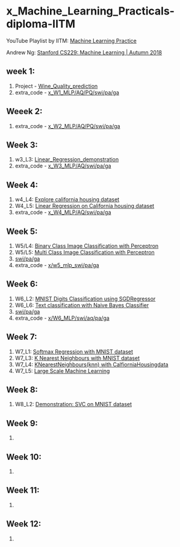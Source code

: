 # x_Machine_Learning_Practicals-diploma-IITM

YouTube Playlist by IITM: [Machine Learning Practice](https://www.youtube.com/playlist?list=PLZ2ps__7DhBb3ovNQam2c_WcGeiW9OhQo)

Andrew Ng: [Stanford CS229: Machine Learning | Autumn 2018](https://www.youtube.com/playlist?list=PLoROMvodv4rMiGQp3WXShtMGgzqpfVfbU)

## week 1:
1. Project - [Wine_Quality_prediction](https://www.kaggle.com/code/shailx/wine-quality-prediction-end-to-end-ml-projects/edit)
2. extra_code - [x_W1_MLP/AQ/PQ/swi/pa/ga](https://www.kaggle.com/shailx/x-w1-mlp-aq-pq-swi-pa-ga/edit)

## Weeek 2:

1. extra_code -  [x_W2_MLP/AQ/PQ/swi/pa/ga](https://www.kaggle.com/shailx/x-w2-mlp-aq-pq-swi-pa-ga/edit)



## Week 3:

1. w3_L3: [Linear_Regression_demonstration](https://www.kaggle.com/code/shailx/linear-regression-1/edit/run/96091208)
2. extra_code - [x_W3_MLP/AQ/swi/pa/ga](https://www.kaggle.com/shailx/x-w3-mlp-aq-swi-pa-ga/edit)




## Week 4:

1. w4_L4: [Explore california housing dataset](https://www.kaggle.com/shailx/exploring-california-housing-dataset/edit)
2. W4_L5: [Linear Regression on California housing dataset](https://www.kaggle.com/shailx/linear-regression-on-california-housing-dataset/edit)
3. extra_code - [x_W4_MLP/AQ/swi/pa/ga](https://www.kaggle.com/shailx/x-w4-mlp-aq-swi-pa-ga/edit)




## Week 5:

1. W5/L4: [Binary Class Image Classification with Perceptron](https://www.kaggle.com/shailx/binary-class-image-classification-with-perceptron/edit)
2. W5/L5: [Multi Class Image Classification with Perceptron](https://www.kaggle.com/shailx/multi-class-image-classification-with-perceptron/edit)
3. [swi/pa/ga](https://www.kaggle.com/code/shailx/x-w5-mlp-swi-pa-ga/edit)
4. extra_code - [x/w5_mlp_swi/pa/ga](https://www.kaggle.com/code/shailx/x-w5-mlp-swi-pa-ga/edit)






## Week 6:

1. W6_L2: [MNIST Digits Classification using SGDRegressor](https://www.kaggle.com/shailx/mnist-digits-classification-using-sgdregressor/edit)
2. W6_L6: [Text classification with Naive Bayes Classifier](https://www.kaggle.com/shailx/text-classification-with-naive-bayes-classifier/edit)
3. [swi/pa/ga](https://www.kaggle.com/code/shailx/x-w6-mlp-swi-aq-pa-ga/edit)
4. extra_code - [x/W6_MLP/swi/aq/pa/ga](https://www.kaggle.com/code/shailx/x-w6-mlp-swi-aq-pa-ga/edit)





## Week 7:

1. W7_L1: [Softmax Regression with MNIST dataset](https://www.kaggle.com/shailx/softmax-regression-with-mnist-dataset/edit)
2. W7_L3: [K Nearest Neighbours with MNIST dataset ](https://www.kaggle.com/shailx/k-nearest-neighbours-with-mnist-dataset/edit)
3. W7_L4: [KNearestNeighbours(knn) with CalfiorniaHousingdata](https://www.kaggle.com/shailx/knearestneighbours-knn-with-calfiorniahousingdata/edit)
4. W7_L5: [Large Scale Machine Learning](https://www.kaggle.com/shailx/large-scale-machine-learning/edit)





## Week 8:

1. W8_L2: [Demonstration: SVC on MNIST dataset](https://www.kaggle.com/shailx/demonstration-svc-on-mnist-dataset/edit)






## Week 9:

1.








## Week 10:

1.






## Week 11:

1.







## Week 12:

1.






